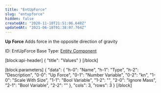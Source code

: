 ```yaml
---
title: "EntUpForce"
slug: "entupforce"
hidden: false
createdAt: "2020-11-10T21:51:06.648Z"
updatedAt: "2021-06-18T01:38:07.764Z"
---
```

**Up Force**
Adds force in the opposite direction of gravity

ID: EntUpForce
Base Type: [Entity Component](doc:componententity)

[block:api-header]
{
  "title": "Values"
}
[/block]

[block:parameters]
{
  "data": {
    "h-0": "Name",
    "h-1": "Type",
    "h-2": "Description",
    "0-0": "Up Force",
    "0-1": "Number Variable",
    "0-2": "kn",
    "1-0": "Scale With Size",
    "1-1": "Bool Variable",
    "1-2": "",
    "2-0": "Ignore Mass",
    "2-1": "Bool Variable",
    "2-2": ""
  },
  "cols": 3,
  "rows": 3
}
[/block]